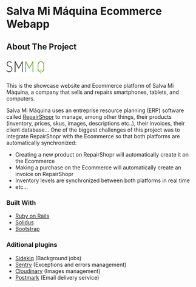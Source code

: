 # Salva Mi Máquina Ecommerce Webapp

## About The Project

<img src="app/assets/images/logo-smm.png" width="100">

This is the showcase website and Ecommerce platform of Salva Mi Máquina, a company that sells and repairs smartphones, tablets, and computers.

Salva Mi Máquina uses an entreprise resource planning (ERP) software called [RepairShopr](https://www.repairshopr.com/) to manage, among other things, their products (inventory, prices, skus, images, descriptions etc..), their invoices, their client database... One of the biggest challenges of this project was to integrate RepairShopr with the Ecommerce so that both platforms are automatically synchronized:
* Creating a new product on RepairShopr will automatically create it on the Ecommerce
* Making a purchase on the Ecommerce will automatically create an invoice on RepairShopr
* Inventory levels are synchronized between both platforms in real time
* etc...

### Built With

* [Ruby on Rails](https://rubyonrails.org/)
* [Solidus](https://solidus.io/)
* [Bootstrap](https://getbootstrap.com/)

### Aditional plugins
* [Sidekiq](https://sidekiq.org/) (Background jobs)
* [Sentry](https://sentry.io/) (Exceptions and errors management)
* [Cloudinary](https://cloudinary.com/) (Images management)
* [Postmark](https://cloudinary.com/) (Email delivery service)
